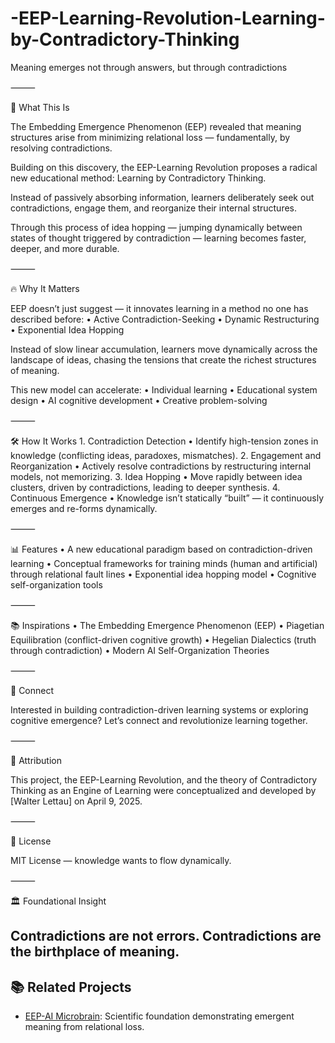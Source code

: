 # -EEP-Learning-Revolution-Learning-by-Contradictory-Thinking

Meaning emerges not through answers, but through contradictions

⸻

🌌 What This Is

The Embedding Emergence Phenomenon (EEP) revealed that meaning structures arise from minimizing relational loss — fundamentally, by resolving contradictions.

Building on this discovery, the EEP-Learning Revolution proposes a radical new educational method: Learning by Contradictory Thinking.

Instead of passively absorbing information, learners deliberately seek out contradictions, engage them, and reorganize their internal structures.

Through this process of idea hopping — jumping dynamically between states of thought triggered by contradiction — learning becomes faster, deeper, and more durable.

⸻

🔥 Why It Matters

EEP doesn’t just suggest — it innovates learning in a method no one has described before:
	•	Active Contradiction-Seeking
	•	Dynamic Restructuring
	•	Exponential Idea Hopping

Instead of slow linear accumulation, learners move dynamically across the landscape of ideas, chasing the tensions that create the richest structures of meaning.

This new model can accelerate:
	•	Individual learning
	•	Educational system design
	•	AI cognitive development
	•	Creative problem-solving

⸻

🛠️ How It Works
	1.	Contradiction Detection
	•	Identify high-tension zones in knowledge (conflicting ideas, paradoxes, mismatches).
	2.	Engagement and Reorganization
	•	Actively resolve contradictions by restructuring internal models, not memorizing.
	3.	Idea Hopping
	•	Move rapidly between idea clusters, driven by contradictions, leading to deeper synthesis.
	4.	Continuous Emergence
	•	Knowledge isn’t statically “built” — it continuously emerges and re-forms dynamically.

⸻

📊 Features
	•	A new educational paradigm based on contradiction-driven learning
	•	Conceptual frameworks for training minds (human and artificial) through relational fault lines
	•	Exponential idea hopping model
	•	Cognitive self-organization tools

⸻

📚 Inspirations
	•	The Embedding Emergence Phenomenon (EEP)
	•	Piagetian Equilibration (conflict-driven cognitive growth)
	•	Hegelian Dialectics (truth through contradiction)
	•	Modern AI Self-Organization Theories

⸻

📣 Connect

Interested in building contradiction-driven learning systems or exploring cognitive emergence?
Let’s connect and revolutionize learning together.

⸻

🧠 Attribution

This project, the EEP-Learning Revolution, and the theory of Contradictory Thinking as an Engine of Learning were conceptualized and developed by [Walter Lettau] on April 9, 2025.

⸻

🧠 License

MIT License — knowledge wants to flow dynamically.

⸻

🏛️ Foundational Insight

Contradictions are not errors.
Contradictions are the birthplace of meaning.
---
## 📚 Related Projects

- [EEP-AI Microbrain](https://github.com/YOURUSERNAME/eep-microbrain): Scientific foundation demonstrating emergent meaning from relational loss.
